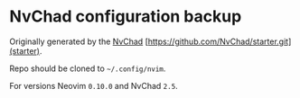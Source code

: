 # NvChad configuration backup

Originally generated by the [NvChad](https://nvchad.com/) [https://github.com/NvChad/starter.git](starter).

Repo should be cloned to `~/.config/nvim`.

For versions Neovim `0.10.0` and NvChad `2.5`.
